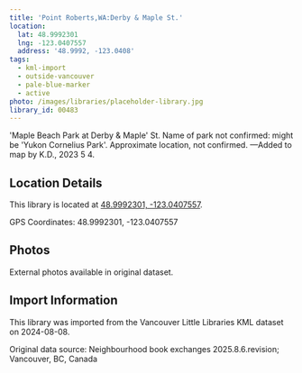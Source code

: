 ```yaml
---
title: 'Point Roberts,WA:Derby & Maple St.'
location:
  lat: 48.9992301
  lng: -123.0407557
  address: '48.9992, -123.0408'
tags:
  - kml-import
  - outside-vancouver
  - pale-blue-marker
  - active
photo: /images/libraries/placeholder-library.jpg
library_id: 00483
---
```

'Maple Beach Park at Derby & Maple' St.
Name of park not confirmed: might be 
'Yukon Cornelius Park'.
Approximate location, not confirmed.
—Added to map by K.D., 2023 5 4. 

## Location Details

This library is located at [48.9992301, -123.0407557](https://www.google.com/maps?q=48.9992301,-123.0407557).

GPS Coordinates: 48.9992301, -123.0407557

## Photos

External photos available in original dataset.

## Import Information

This library was imported from the Vancouver Little Libraries KML dataset on 2024-08-08.

Original data source: Neighbourhood book exchanges 2025.8.6.revision; Vancouver, BC, Canada
